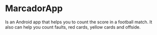# MarcadorApp
 Is an Android app that helps you to count the score in a football match. It also can help you count faults, red cards, yellow cards and offside.
